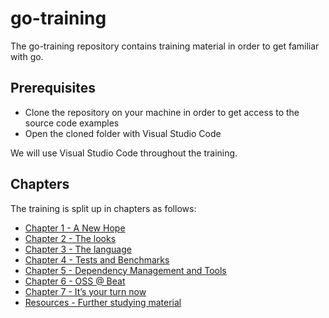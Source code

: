 # go-training

The go-training repository contains training material in order to get familiar with go.

## Prerequisites

- Clone the repository on your machine in order to get access to the source code examples
- Open the cloned folder with Visual Studio Code

We will use Visual Studio Code throughout the training.

## Chapters

The training is split up in chapters as follows:

- [Chapter 1 - A New Hope](chapter1/README.md)
- [Chapter 2 - The looks](chapter2/README.md)
- [Chapter 3 - The language](chapter3/README.md)
- [Chapter 4 - Tests and Benchmarks](chapter4/README.md)
- [Chapter 5 - Dependency Management and Tools](chapter5/README.md)
- [Chapter 6 - OSS @ Beat](chapter6/README.md)
- [Chapter 7 - It’s your turn now](chapter7/README.md)
- [Resources - Further studying material](resources/README.md)
